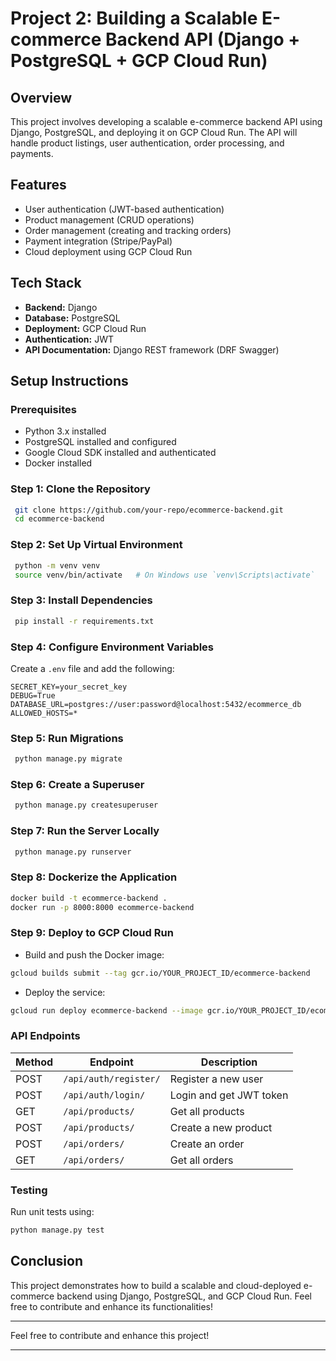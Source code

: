# Project 2: Building a Scalable E-commerce Backend API (Django + PostgreSQL + GCP Cloud Run)

## Overview
This project involves developing a scalable e-commerce backend API using Django, PostgreSQL, and deploying it on GCP Cloud Run. The API will handle product listings, user authentication, order processing, and payments.

## Features
- User authentication (JWT-based authentication)
- Product management (CRUD operations)
- Order management (creating and tracking orders)
- Payment integration (Stripe/PayPal)
- Cloud deployment using GCP Cloud Run

## Tech Stack
- **Backend:** Django
- **Database:** PostgreSQL
- **Deployment:** GCP Cloud Run
- **Authentication:** JWT
- **API Documentation:** Django REST framework (DRF Swagger)

## Setup Instructions

### Prerequisites
- Python 3.x installed
- PostgreSQL installed and configured
- Google Cloud SDK installed and authenticated
- Docker installed

### Step 1: Clone the Repository
```sh
 git clone https://github.com/your-repo/ecommerce-backend.git
 cd ecommerce-backend
```

### Step 2: Set Up Virtual Environment
```sh
 python -m venv venv
 source venv/bin/activate   # On Windows use `venv\Scripts\activate`
```

### Step 3: Install Dependencies
```sh
 pip install -r requirements.txt
```

### Step 4: Configure Environment Variables
Create a `.env` file and add the following:
```
SECRET_KEY=your_secret_key
DEBUG=True
DATABASE_URL=postgres://user:password@localhost:5432/ecommerce_db
ALLOWED_HOSTS=*
```

### Step 5: Run Migrations
```sh
 python manage.py migrate
```

### Step 6: Create a Superuser
```sh
 python manage.py createsuperuser
```

### Step 7: Run the Server Locally
```sh
 python manage.py runserver
```

### Step 8: Dockerize the Application
```sh
docker build -t ecommerce-backend .
docker run -p 8000:8000 ecommerce-backend
```

### Step 9: Deploy to GCP Cloud Run
- Build and push the Docker image:
```sh
gcloud builds submit --tag gcr.io/YOUR_PROJECT_ID/ecommerce-backend
```
- Deploy the service:
```sh
gcloud run deploy ecommerce-backend --image gcr.io/YOUR_PROJECT_ID/ecommerce-backend --platform managed --region us-central1 --allow-unauthenticated
```

### API Endpoints
| Method | Endpoint | Description |
|--------|---------|-------------|
| POST | `/api/auth/register/` | Register a new user |
| POST | `/api/auth/login/` | Login and get JWT token |
| GET | `/api/products/` | Get all products |
| POST | `/api/products/` | Create a new product |
| POST | `/api/orders/` | Create an order |
| GET | `/api/orders/` | Get all orders |

### Testing
Run unit tests using:
```sh
python manage.py test
```

## Conclusion
This project demonstrates how to build a scalable and cloud-deployed e-commerce backend using Django, PostgreSQL, and GCP Cloud Run. Feel free to contribute and enhance its functionalities!

---

Feel free to contribute and enhance this project!

---